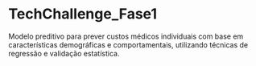 # TechChallenge_Fase1
Modelo preditivo para prever custos médicos individuais com base em características demográficas e comportamentais, utilizando técnicas de regressão e validação estatística.
